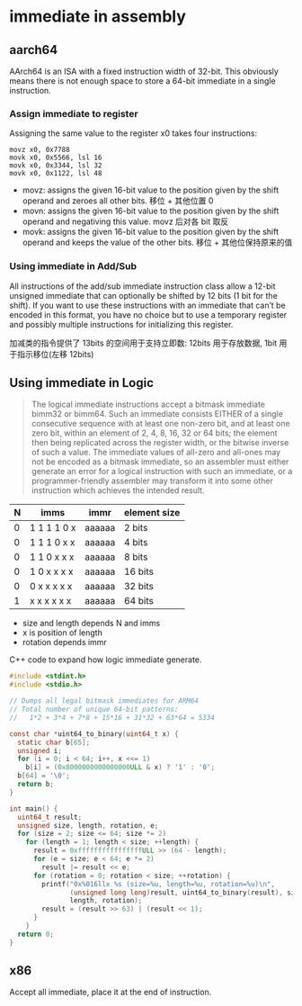 # immediate in assembly

## aarch64

AArch64 is an ISA with a fixed instruction width of 32-bit. This obviously means there is not enough space to store a 64-bit immediate in a single instruction.

### Assign immediate to register

Assigning the same value to the register x0 takes four instructions:

```assembly
movz x0, 0x7788
movk x0, 0x5566, lsl 16
movk x0, 0x3344, lsl 32
movk x0, 0x1122, lsl 48
```

- movz: assigns the given 16-bit value to the position given by the shift operand and zeroes all other bits. 移位 + 其他位置 0
- movn: assigns the given 16-bit value to the position given by the shift operand and negativing this value. movz 后对各 bit 取反
- movk: assigns the given 16-bit value to the position given by the shift operand and keeps the value of the other bits. 移位 + 其他位保持原来的值

### Using immediate in Add/Sub

All instructions of the add/sub immediate instruction class allow a 12-bit unsigned immediate that can optionally be shifted by 12 bits (1 bit for the shift). If you want to use these instructions with an immediate that can’t be encoded in this format, you have no choice but to use a temporary register and possibly multiple instructions for initializing this register.

加减类的指令提供了 13bits 的空间用于支持立即数: 12bits 用于存放数据, 1bit 用于指示移位(左移 12bits)

## Using immediate in Logic

> The logical immediate instructions accept a bitmask immediate bimm32 or bimm64. Such an immediate consists EITHER of a single consecutive sequence with at least one non-zero bit, and at least one zero bit, within an element of 2, 4, 8, 16, 32 or 64 bits; the element then being replicated across the register width, or the bitwise inverse of such a value. The immediate values of all-zero and all-ones may not be encoded as a bitmask immediate, so an assembler must either generate an error for a logical instruction with such an immediate, or a programmer-friendly assembler may transform it into some other instruction which achieves the intended result.

| N   | imms        | immr   | element size |
| --- | ----------- | ------ | ------------ |
| 0   | 1 1 1 1 0 x | aaaaaa | 2 bits       |
| 0   | 1 1 1 0 x x | aaaaaa | 4 bits       |
| 0   | 1 1 0 x x x | aaaaaa | 8 bits       |
| 0   | 1 0 x x x x | aaaaaa | 16 bits      |
| 0   | 0 x x x x x | aaaaaa | 32 bits      |
| 1   | x x x x x x | aaaaaa | 64 bits      |

- size and length depends N and imms
- x is position of length
- rotation depends immr

C++ code to expand how logic immediate generate.

```c
#include <stdint.h>
#include <stdio.h>

// Dumps all legal bitmask immediates for ARM64
// Total number of unique 64-bit patterns:
//   1*2 + 3*4 + 7*8 + 15*16 + 31*32 + 63*64 = 5334

const char *uint64_to_binary(uint64_t x) {
  static char b[65];
  unsigned i;
  for (i = 0; i < 64; i++, x <<= 1)
    b[i] = (0x8000000000000000ULL & x) ? '1' : '0';
  b[64] = '\0';
  return b;
}

int main() {
  uint64_t result;
  unsigned size, length, rotation, e;
  for (size = 2; size <= 64; size *= 2)
    for (length = 1; length < size; ++length) {
      result = 0xffffffffffffffffULL >> (64 - length);
      for (e = size; e < 64; e *= 2)
        result |= result << e;
      for (rotation = 0; rotation < size; ++rotation) {
        printf("0x%016llx %s (size=%u, length=%u, rotation=%u)\n",
               (unsigned long long)result, uint64_to_binary(result), size,
               length, rotation);
        result = (result >> 63) | (result << 1);
      }
    }
  return 0;
}
```

## x86

Accept all immediate, place it at the end of instruction.
